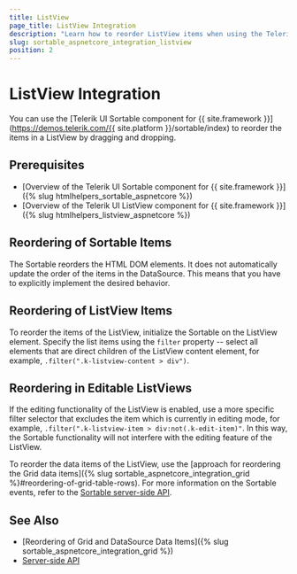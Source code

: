 ```yaml
---
title: ListView
page_title: ListView Integration
description: "Learn how to reorder ListView items when using the Telerik UI Sortable component for {{ site.framework }}."
slug: sortable_aspnetcore_integration_listview
position: 2
---
```


# ListView Integration

You can use the [Telerik UI Sortable component for {{ site.framework }}](https://demos.telerik.com/{{ site.platform }}/sortable/index) to reorder the items in a ListView by dragging and dropping.

## Prerequisites

* [Overview of the Telerik UI Sortable component for {{ site.framework }}]({% slug htmlhelpers_sortable_aspnetcore %})
* [Overview of the Telerik UI ListView component for {{ site.framework }}]({% slug htmlhelpers_listview_aspnetcore %})

## Reordering of Sortable Items

The Sortable reorders the HTML DOM elements. It does not automatically update the order of the items in the DataSource. This means that you have to explicitly implement the desired behavior.

## Reordering of ListView Items

To reorder the items of the ListView, initialize the Sortable on the ListView element. Specify the list items using the `filter` property -- select all elements that are direct children of the ListView content element, for example, `.filter(".k-listview-content > div")`.

## Reordering in Editable ListViews

If the editing functionality of the ListView is enabled, use a more specific filter selector that excludes the item which is currently in editing mode, for example, `.filter(".k-listview-item > div:not(.k-edit-item)"`. In this way, the Sortable functionality will not interfere with the editing feature of the ListView.

To reorder the data items of the ListView, use the [approach for reordering the Grid data items]({% slug sortable_aspnetcore_integration_grid %}#reordering-of-grid-table-rows). For more information on the Sortable events, refer to the [Sortable server-side API](/api/kendo.mvc.ui.fluent/sortableeventbuilder).

## See Also

* [Reordering of Grid and DataSource Data Items]({% slug sortable_aspnetcore_integration_grid %})
* [Server-side API](/api/sortable)
